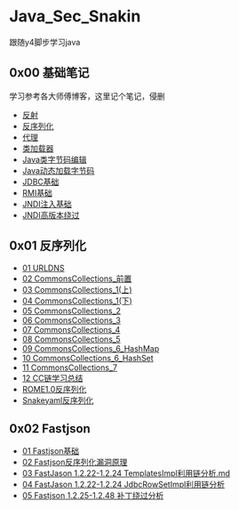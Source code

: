 # Java_Sec_Snakin

跟随y4脚步学习java

## 0x00 基础笔记
学习参考各大师傅博客，这里记个笔记，侵删
- [反射](https://github.com/Snakinya/Java_Sec_Snakin/blob/main/0x00%20%E5%9F%BA%E7%A1%80%E7%AC%94%E8%AE%B0/%E5%8F%8D%E5%B0%84.md)
- [反序列化](https://github.com/Snakinya/Java_Sec_Snakin/blob/main/0x00%20%E5%9F%BA%E7%A1%80%E7%AC%94%E8%AE%B0/%E5%8F%8D%E5%BA%8F%E5%88%97%E5%8C%96.md)
- [代理](https://github.com/Snakinya/Java_Sec_Snakin/blob/main/0x00%20%E5%9F%BA%E7%A1%80%E7%AC%94%E8%AE%B0/%E4%BB%A3%E7%90%86.md)
- [类加载器](https://github.com/Snakinya/Java_Sec_Snakin/blob/main/0x00%20%E5%9F%BA%E7%A1%80%E7%AC%94%E8%AE%B0/%E7%B1%BB%E5%8A%A0%E8%BD%BD%E5%99%A8.md)
- [Java类字节码编辑](https://github.com/Snakinya/Java_Sec_Snakin/blob/main/0x00%20%E5%9F%BA%E7%A1%80%E7%AC%94%E8%AE%B0/Java%E7%B1%BB%E5%AD%97%E8%8A%82%E7%A0%81%E7%BC%96%E8%BE%91.md)
- [Java动态加载字节码](https://github.com/Snakinya/Java_Sec_Snakin/blob/main/0x00%20%E5%9F%BA%E7%A1%80%E7%AC%94%E8%AE%B0/Java%E5%8A%A8%E6%80%81%E5%8A%A0%E8%BD%BD%E5%AD%97%E8%8A%82%E7%A0%81.md)
- [JDBC基础](https://github.com/Snakinya/Java_Sec_Snakin/blob/main/0x00%20%E5%9F%BA%E7%A1%80%E7%AC%94%E8%AE%B0/JDBC%E5%9F%BA%E7%A1%80.md)
- [RMI基础](https://github.com/Snakinya/Java_Sec_Snakin/blob/main/0x00%20%E5%9F%BA%E7%A1%80%E7%AC%94%E8%AE%B0/RMI%E5%9F%BA%E7%A1%80.md)
- [JNDI注入基础](https://github.com/Snakinya/Java_Sec_Snakin/blob/main/0x00%20%E5%9F%BA%E7%A1%80%E7%AC%94%E8%AE%B0/JNDI%E6%B3%A8%E5%85%A5%E5%9F%BA%E7%A1%80.md)
- [JNDI高版本绕过](https://github.com/Snakinya/Java_Sec_Snakin/blob/main/0x00%20%E5%9F%BA%E7%A1%80%E7%AC%94%E8%AE%B0/JNDI%E9%AB%98%E7%89%88%E6%9C%AC%E7%BB%95%E8%BF%87.md)

## 0x01 反序列化
- [01 URLDNS](https://github.com/Snakinya/Java_Sec_Snakin/blob/main/0x01%20%E5%8F%8D%E5%BA%8F%E5%88%97%E5%8C%96/01%20URLDNS.md)
- [02 CommonsCollections_前置](https://github.com/Snakinya/Java_Sec_Snakin/blob/main/0x01%20%E5%8F%8D%E5%BA%8F%E5%88%97%E5%8C%96/02%20CommonsCollections_%E5%89%8D%E7%BD%AE.md)
- [03 CommonsCollections_1(上)](https://github.com/Snakinya/Java_Sec_Snakin/blob/main/0x01%20%E5%8F%8D%E5%BA%8F%E5%88%97%E5%8C%96/03%20CommonsCollections_1(%E4%B8%8A).md)
- [04 CommonsCollections_1(下)](https://github.com/Snakinya/Java_Sec_Snakin/blob/main/0x01%20%E5%8F%8D%E5%BA%8F%E5%88%97%E5%8C%96/04%20CommonsCollections_1(%E4%B8%8B).md)
- [05 CommonsCollections_2](https://github.com/Snakinya/Java_Sec_Snakin/blob/main/0x01%20%E5%8F%8D%E5%BA%8F%E5%88%97%E5%8C%96/05%20CommonsCollections_2.md)
- [06 CommonsCollections_3](https://github.com/Snakinya/Java_Sec_Snakin/blob/main/0x01%20%E5%8F%8D%E5%BA%8F%E5%88%97%E5%8C%96/06%20CommonsCollections_3.md)
- [07 CommonsCollections_4](https://github.com/Snakinya/Java_Sec_Snakin/blob/main/0x01%20%E5%8F%8D%E5%BA%8F%E5%88%97%E5%8C%96/07%20CommonsCollections_4.md)
- [08 CommonsCollections_5](https://github.com/Snakinya/Java_Sec_Snakin/blob/main/0x01%20%E5%8F%8D%E5%BA%8F%E5%88%97%E5%8C%96/08%20CommonsCollections_5.md)
- [09 CommonsCollections_6_HashMap](https://github.com/Snakinya/Java_Sec_Snakin/blob/main/0x01%20%E5%8F%8D%E5%BA%8F%E5%88%97%E5%8C%96/09%20CommonsCollections_6_HashMap.md)
- [10 CommonsCollections_6_HashSet](https://github.com/Snakinya/Java_Sec_Snakin/blob/main/0x01%20%E5%8F%8D%E5%BA%8F%E5%88%97%E5%8C%96/10%20CommonsCollections_6_HashSet.md)
- [11 CommonsCollections_7](https://github.com/Snakinya/Java_Sec_Snakin/blob/main/0x01%20%E5%8F%8D%E5%BA%8F%E5%88%97%E5%8C%96/11%20CommonsCollections_7.md)
- [12 CC链学习总结](https://github.com/Snakinya/Java_Sec_Snakin/blob/main/0x01%20%E5%8F%8D%E5%BA%8F%E5%88%97%E5%8C%96/12%20CC%E9%93%BE%E5%AD%A6%E4%B9%A0%E6%80%BB%E7%BB%93.md)
- [ROME1.0反序列化](https://github.com/Snakinya/Java_Sec_Snakin/blob/main/0x01%20%E5%8F%8D%E5%BA%8F%E5%88%97%E5%8C%96/ROME1.0%E5%8F%8D%E5%BA%8F%E5%88%97%E5%8C%96.md)
- [Snakeyaml反序列化](https://github.com/Snakinya/Java_Sec_Snakin/blob/main/0x01%20%E5%8F%8D%E5%BA%8F%E5%88%97%E5%8C%96/Snakeyaml%E5%8F%8D%E5%BA%8F%E5%88%97%E5%8C%96.md)
## 0x02 Fastjson
- [01 Fastjson基础](https://github.com/Snakinya/Java_Sec_Snakin/blob/main/0x02%20Fastjson/01%20Fastjson%E5%9F%BA%E7%A1%80.md)
- [02 Fastjson反序列化漏洞原理](https://github.com/Snakinya/Java_Sec_Snakin/blob/main/0x02%20Fastjson/02%20Fastjson%E5%8F%8D%E5%BA%8F%E5%88%97%E5%8C%96%E6%BC%8F%E6%B4%9E%E5%8E%9F%E7%90%86.md)
- [03 FastJason 1.2.22-1.2.24 TemplatesImpl利用链分析.md](https://github.com/Snakinya/Java_Sec_Snakin/blob/main/0x02%20Fastjson/03%20FastJason%201.2.22-1.2.24%20TemplatesImpl%E5%88%A9%E7%94%A8%E9%93%BE%E5%88%86%E6%9E%90.md)
- [04 FastJason 1.2.22-1.2.24 JdbcRowSetImpl利用链分析](https://github.com/Snakinya/Java_Sec_Snakin/blob/main/0x02%20Fastjson/04%20FastJason%201.2.22-1.2.24%20JdbcRowSetImpl%E5%88%A9%E7%94%A8%E9%93%BE%E5%88%86%E6%9E%90.md)
- [05 Fastjson 1.2.25-1.2.48 补丁绕过分析](https://github.com/Snakinya/Java_Sec_Snakin/blob/main/0x02%20Fastjson/05%20Fastjson%201.2.25-1.2.48%20%E8%A1%A5%E4%B8%81%E7%BB%95%E8%BF%87%E5%88%86%E6%9E%90.md)
